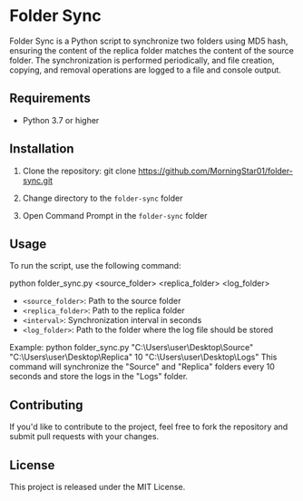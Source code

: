 # Folder Sync

Folder Sync is a Python script to synchronize two folders using MD5 hash, ensuring the content of the replica folder matches the content of the source folder. The synchronization is performed periodically, and file creation, copying, and removal operations are logged to a file and console output.

## Requirements

- Python 3.7 or higher

## Installation

1. Clone the repository:
git clone https://github.com/MorningStar01/folder-sync.git

2. Change directory to the `folder-sync` folder

3. Open Command Prompt in the `folder-sync` folder

## Usage

To run the script, use the following command:

python folder_sync.py <source_folder> <replica_folder> <interval> <log_folder>
  
- `<source_folder>`: Path to the source folder
- `<replica_folder>`: Path to the replica folder
- `<interval>`: Synchronization interval in seconds
- `<log_folder>`: Path to the folder where the log file should be stored

Example: python folder_sync.py "C:\Users\user\Desktop\Source" "C:\Users\user\Desktop\Replica" 10 "C:\Users\user\Desktop\Logs"
This command will synchronize the "Source" and "Replica" folders every 10 seconds and store the logs in the "Logs" folder.

## Contributing

If you'd like to contribute to the project, feel free to fork the repository and submit pull requests with your changes.

## License
This project is released under the MIT License.
